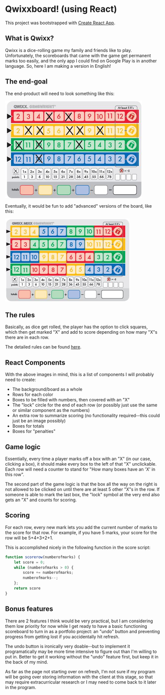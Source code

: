 # Qwixxboard! (using React)

This project was bootstrapped with [Create React App](https://github.com/facebook/create-react-app).

## What is Qwixx?

Qwixx is a dice-rolling game my family and friends like to play. Unfortunately, the scoreboards that came with the game get permanent marks too easily, and the only app I could find on Google Play is in another language. So, here I am making a version in English!

## The end-goal

The end-product will need to look something like this:

![Qwixx board](board.jpg)

Eventually, it would be fun to add "advanced" versions of the board, like this:

![Qwixx alternate board](board-alt-1.jpg)

## The rules

Basically, as dice get rolled, the player has the option to click squares, which then get marked "X" and add to score depending on how many "X"s there are in each row.

The detailed rules can be found [here](https://www.ultraboardgames.com/qwixx/deluxe.php).

## React Components

With the above images in mind, this is a list of components I will probably need to create:

- The background/board as a whole
- Rows for each color
- Boxes to be filled with numbers, then covered with an "X"
- The "lock" circle for the end of each row (or possibly just use the same or similar component as the numbers)
- An extra row to summarize scoring (no functionality required--this could just be an image possibly)
- Boxes for totals
- Boxes for "penalties"

## Game logic

Essentially, every time a player marks off a box with an "X" (in our case, clicking a box), it should make every box to the left of that "X" unclickable. Each row will need a counter to stand for "How many boxes have an 'X' in this row".

The second part of the game logic is that the box all the way on the right is not allowed to be clicked on until there are at least 5 other "X"s in the row. If someone is able to mark the last box, the "lock" symbol at the very end also gets an "X" and counts for scoring.

## Scoring

For each row, every new mark lets you add the current number of marks to the score for that row. For example, if you have 5 marks, your score for the row will be 5+4+3+2+1.

This is accomplished nicely in the following function in the score script:
```javascript
function scorerow(numberofmarks) {
    let score = 0;
    while (numberofmarks > 0) {
        score += numberofmarks;
        numberofmarks--;
    };
    return score
}
```

## Bonus features

There are 2 features I think would be very practical, but I am considering them low priority for now while I get ready to have a basic functioning scoreboard to turn in as a portfolio project: an "undo" button and preventing progress from getting lost if you accidentally hit refresh.

The undo button is ironically very doable--but to implement it programatically may be more time intensive to figure out than I'm willing to put in. Better to get it working without the "undo" feature first, but keep it in the back of my mind.

As far as the page not starting over on refresh, I'm not sure if my program will be going over storing information with the client at this stage, so that may require extracurricular research or I may need to come back to it later in the program.